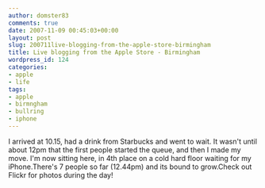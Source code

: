```yaml
---
author: domster83
comments: true
date: 2007-11-09 00:45:03+00:00
layout: post
slug: 200711live-blogging-from-the-apple-store-birmingham
title: Live blogging from the Apple Store - Birmingham
wordpress_id: 124
categories:
- apple
- life
tags:
- apple
- birmngham
- bullring
- iphone
---
```


I arrived at 10.15, had a drink from Starbucks and went to wait. It wasn't until about 12pm that the first people started the queue, and then I made my move. I'm now sitting here, in 4th place on a cold hard floor waiting for my iPhone.There's 7 people so far (12.44pm) and its bound to grow.Check out Flickr for photos during the day!  
